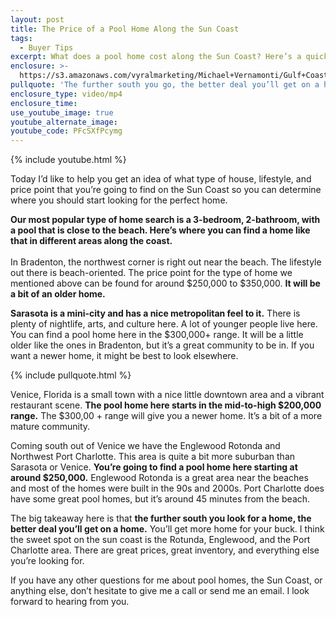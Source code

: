 ```yaml
---
layout: post
title: The Price of a Pool Home Along the Sun Coast
tags:
  - Buyer Tips
excerpt: What does a pool home cost along the Sun Coast? Here’s a quick rundown.
enclosure: >-
  https://s3.amazonaws.com/vyralmarketing/Michael+Vernamonti/Gulf+Coast+Real+Estate+Pool+Homes.mp4
pullquote: 'The further south you go, the better deal you’ll get on a home.'
enclosure_type: video/mp4
enclosure_time:
use_youtube_image: true
youtube_alternate_image:
youtube_code: PFcSXfPcymg
---
```


{% include youtube.html %}

Today I’d like to help you get an idea of what type of house, lifestyle, and price point that you’re going to find on the Sun Coast so you can determine where you should start looking for the perfect home.

**Our most popular type of home search is a 3-bedroom, 2-bathroom, with a pool that is close to the beach. Here’s where you can find a home like that in different areas along the coast.**<br> <br>In Bradenton, the northwest corner is right out near the beach. The lifestyle out there is beach-oriented. The price point for the type of home we mentioned above can be found for around $250,000 to $350,000. **It will be a bit of an older home.**

**Sarasota is a mini-city and has a nice metropolitan feel to it.** There is plenty of nightlife, arts, and culture here. A lot of younger people live here. You can find a pool home here in the $300,000+ range. It will be a little older like the ones in Bradenton, but it’s a great community to be in. If you want a newer home, it might be best to look elsewhere.

{% include pullquote.html %}

Venice, Florida is a small town with a nice little downtown area and a vibrant restaurant scene. **The pool home here starts in the mid-to-high $200,000 range.** The $300,00 + range will give you a newer home. It’s a bit of a more mature community.

Coming south out of Venice we have the Englewood Rotonda and Northwest Port Charlotte. This area is quite a bit more suburban than Sarasota or Venice. **You’re going to find a pool home here starting at around $250,000.** Englewood Rotonda is a great area near the beaches and most of the homes were built in the 90s and 2000s. Port Charlotte does have some great pool homes, but it’s around 45 minutes from the beach.

The big takeaway here is that **the further south you look for a home, the better deal you’ll get on a home.** You’ll get more home for your buck. I think the sweet spot on the sun coast is the Rotunda, Englewood, and the Port Charlotte area. There are great prices, great inventory, and everything else you’re looking for.

If you have any other questions for me about pool homes, the Sun Coast, or anything else, don’t hesitate to give me a call or send me an email. I look forward to hearing from you.